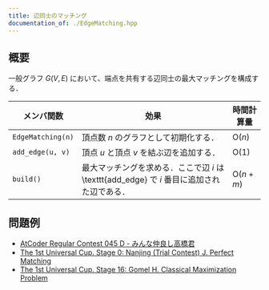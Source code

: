 ```yaml
---
title: 辺同士のマッチング
documentation_of: ./EdgeMatching.hpp
---
```


## 概要
一般グラフ $G(V, E)$ において、端点を共有する辺同士の最大マッチングを構成する．

| メンバ関数        | 効果                                                                                        | 時間計算量          |
| ----------------- | ------------------------------------------------------------------------------------------- | ------------------- |
| `EdgeMatching(n)` | 頂点数 $n$ のグラフとして初期化する．                                                       | $\mathrm{O}(n)$     |
| `add_edge(u, v)`  | 頂点 $u$ と頂点 $v$ を結ぶ辺を追加する．                                                    | $\mathrm{O}(1)$     |
| `build()`         | 最大マッチングを求める．ここで辺 $i$ は \texttt{add_edge} で $i$ 番目に追加された辺である． | $\mathrm{O}(n + m)$ |



## 問題例
- [AtCoder Regular Contest 045 D - みんな仲良し高橋君](https://atcoder.jp/contests/arc045/tasks/arc045_d)
- [The 1st Universal Cup. Stage 0: Nanjing (Trial Contest) J. Perfect Matching](https://qoj.ac/contest/1093/problem/5423)
- [The 1st Universal Cup. Stage 16: Gomel H. Classical Maximization Problem](https://qoj.ac/contest/1223/problem/6414?v=1)